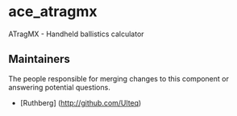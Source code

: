 ace_atragmx
===============

ATragMX - Handheld ballistics calculator

## Maintainers

The people responsible for merging changes to this component or answering potential questions.

- [Ruthberg] (http://github.com/Ulteq)